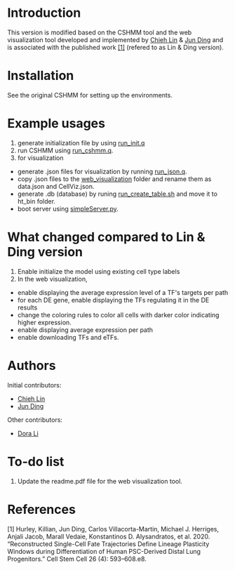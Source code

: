 # Introduction

This version is modified based on the CSHMM tool and the web visualization tool developed and implemented by [Chieh Lin](https://github.com/jessica1338) & [Jun Ding](https://github.com/phoenixding) and is associated with the published work [[1]](#1) (refered to as Lin & Ding version). 

# Installation
See the original CSHMM for setting up the environments. 

# Example usages
1. generate initialization file by using [run_init.q](run_init.q)
2. run CSHMM using [run_cshmm.q](run_cshmm.q). 
3. for visualization
  * generate .json files for visualization by running [run_json.q](run_json.q). 
  * copy .json files to the [web_visualization](web_visualization) folder and rename them as data.json and CellViz.json. 
  * generate .db (database) by runing [run_create_table.sh](web_visualization/utils/run_create_table.sh) and move it to ht_bin folder.
  * boot server using [simpleServer.py](web_visualization/simpleServer.py).

# What changed compared to Lin & Ding version
1. Enable initialize the model using existing cell type labels 
2. In the web visualization, 
  * enable displaying the average expression level of a TF's targets per path  
  * for each DE gene, enable displaying the TFs regulating it in the DE results 
  * change the coloring rules to color all cells with darker color indicating higher expression. 
  * enable displaying average expression per path 
  * enable downloading TFs and eTFs. 

# Authors
Initial contributors:
* [Chieh Lin](https://github.com/jessica1338) 
* [Jun Ding](https://github.com/phoenixding)

Other contributors:
* [Dora Li](https://github.com/doraadong)


# To-do list
1. Update the readme.pdf file for the web visualization tool. 

# References
<a id="1">[1]</a> 
Hurley, Killian, Jun Ding, Carlos Villacorta-Martin, Michael J. Herriges, Anjali Jacob, Marall Vedaie, Konstantinos D. Alysandratos, et al. 2020. “Reconstructed Single-Cell Fate Trajectories Define Lineage Plasticity Windows during Differentiation of Human PSC-Derived Distal Lung Progenitors.” Cell Stem Cell 26 (4): 593–608.e8.
